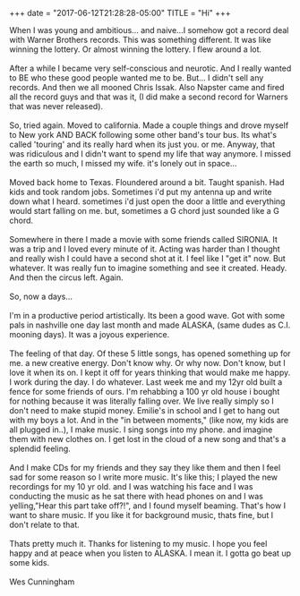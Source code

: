 +++
date = "2017-06-12T21:28:28-05:00"
TITLE = "Hi"
+++

When I was young and ambitious... and naive...<!--more-->I somehow got a record deal with Warner Brothers records. This was something different. It was like winning the lottery. Or almost winning the lottery. I flew around a lot.
<br><br> 
After a while I became very self-conscious and neurotic. And I really wanted to BE who these good people wanted me to be. But... I didn't sell any records. And then we all mooned Chris Issak. Also Napster came and fired all the record guys and that was it, (I did make a second record for Warners that was never released).
<br><br> 
So, tried again. Moved to california. Made a couple things and drove myself to New york AND BACK following some other band's tour bus. Its what's called 'touring' and its really hard when its just you. or me. Anyway, that was ridiculous and I didn't want to spend my life that way anymore. I missed the earth so much, I missed my wife. it's lonely out in space...
<br><br> 
Moved back home to Texas. Floundered around a bit. Taught spanish. Had kids and took random jobs. Sometimes i'd put my antenna up and write down what I heard. sometimes i'd just open the door a little and everything would start falling on me. but, sometimes a G chord just sounded like a G chord. 
<br><br> 
Somewhere in there I made a movie with some friends called SIRONIA. It was a trip and I loved every minute of it. Acting was harder than I thought and really wish I could have a second shot at it. I feel like I "get it" now. But whatever. It was really fun to imagine something and see it created. Heady. And then the circus left. Again.
<br><br> 
So, now a days...
<br><br> 
I'm in a productive period artistically. Its been a good wave. Got with some pals in nashville one day last month and made ALASKA, (same dudes as C.I. mooning days). It was a joyous experience. 
<br><br> 
The feeling of that day. Of these 5 little songs, has opened something up for me. a new creative energy. Don't know why. Or why now. Don't know, but I love it when its on. I kept it off for years thinking that would make me happy.
I work during the day. I do whatever. Last week me and my 12yr old built a fence for some friends of ours. I'm rehabbing a 100 yr old house i bought for nothing because it was literally falling over. We live really simply so I don't need to make stupid money. Emilie's in school and I get to hang out with my boys a lot. And in the "in between moments," (like now, my kids are all plugged in..), I make music.
I sing songs into my phone. and imagine them with new clothes on. I get lost in the cloud of a new song and that's a splendid feeling.
<br><br> 
And I make CDs for my friends and they say they like them and then I feel sad for some reason so I write more music. It's like this; I played the new recordings for my 10 yr old. and I was watching his face and I was conducting the music as he sat there with head phones on and I was yelling,"Hear this part take off?!", and I found myself beaming. That's how I want to share music. If you like it for background music, thats fine, but I don't relate to that.
<br><br> 
Thats pretty much it. Thanks for listening to my music. I hope you feel happy and at peace when you listen to ALASKA. I mean it. I gotta go beat up some kids.
<br><br> 
Wes Cunningham

